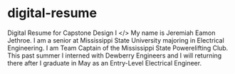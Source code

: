 # digital-resume
Digital Resume for Capstone Design I </>
My name is Jeremiah Eamon Jethroe. I am a senior at Mississippi State University majoring in Electrical Engineering. I am Team Captain of the Mississippi State Powerelifting Club. This past summer I interned with Dewberry Engineers and I will returning there after I graduate in May as an Entry-Level Electrical Engineer. 
